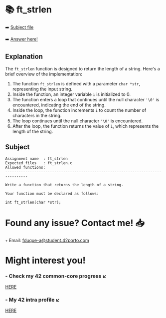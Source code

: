 # :books: ft_strlen
:arrow_right: [Subject file](./subject.en.txt) 

:arrow_right: [Answer here!](./ft_strlen.c)

## Explanation

The `ft_strlen` function is designed to return the length of a string. Here's a brief overview of the implementation:

1. The function `ft_strlen` is defined with a parameter `char *str`, representing the input string.
2. Inside the function, an integer variable `i` is initialized to 0.
3. The function enters a loop that continues until the null character `'\0'` is encountered, indicating the end of the string.
4. Inside the loop, the function increments `i` to count the number of characters in the string.
5. The loop continues until the null character `'\0'` is encountered.
6. After the loop, the function returns the value of `i`, which represents the length of the string.

## Subject

```
Assignment name  : ft_strlen
Expected files   : ft_strlen.c
Allowed functions:
--------------------------------------------------------------------------------

Write a function that returns the length of a string.

Your function must be declared as follows:

int	ft_strlen(char *str);

```

# Found any issue? Contact me! 📥

◦ Email: fduque-a@student.42porto.com

# Might interest you!

### - Check my 42 common-core progress ↙️

[HERE](https://github.com/fduquea/42cursus)

### - My 42 intra profile ↙️
[HERE](https://profile.intra.42.fr/users/fduque-a)